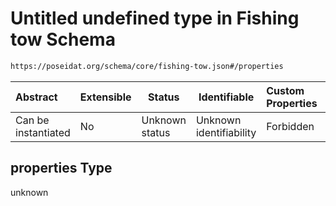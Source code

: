 # Untitled undefined type in Fishing tow Schema

```txt
https://poseidat.org/schema/core/fishing-tow.json#/properties
```




| Abstract            | Extensible | Status         | Identifiable            | Custom Properties | Additional Properties | Access Restrictions | Defined In                                                                 |
| :------------------ | ---------- | -------------- | ----------------------- | :---------------- | --------------------- | ------------------- | -------------------------------------------------------------------------- |
| Can be instantiated | No         | Unknown status | Unknown identifiability | Forbidden         | Allowed               | none                | [fishing-tow.json\*](schemas/core/fishing-tow.json "open original schema") |

## properties Type

unknown
